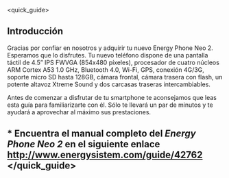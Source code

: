 <quick_guide>

## Introducción
Gracias por confiar en nosotros y adquirir tu nuevo Energy Phone Neo 2. Esperamos que lo disfrutes.
Tu nuevo teléfono dispone de una pantalla táctil de 4.5” IPS FWVGA (854x480 píxeles), procesador de cuatro núcleos ARM Cortex A53 1.0 GHz, Bluetooth 4.0, Wi-Fi, GPS, conexión 4G/3G, soporte micro SD hasta 128GB, cámara frontal, cámara trasera con flash, un potente altavoz Xtreme Sound y dos carcasas traseras intercambiables.

Antes de comenzar a disfrutar de tu smartphone te aconsejamos que leas esta guía para familiarizarte con él. Sólo te llevará un par de minutos y te ayudará a aprovechar al máximo sus prestaciones.

## <unique> * Encuentra el manual completo del *Energy Phone Neo 2* en el siguiente enlace  http://www.energysistem.com/guide/42762 </unique> </quick_guide>
